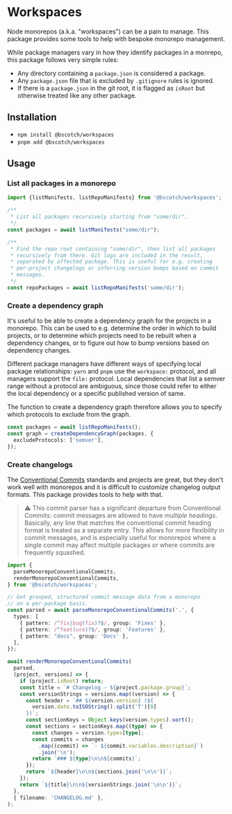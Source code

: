 # Workspaces

Node monorepos (a.k.a. "workspaces") can be a pain to manage. This package provides some tools to help with bespoke monorepo management.

While package managers vary in how they identify packages in a monrepo, this package follows very simple rules:

- Any directory containing a `package.json` is considered a package.
- Any `package.json` file that is excluded by `.gitignore` rules is ignored.
- If there is a `package.json` in the git root, it is flagged as `isRoot` but otherwise treated like any other package.

## Installation

- `npm install @bscotch/workspaces`
- `pnpm add @bscotch/workspaces`

## Usage

### List all packages in a monorepo

```ts
import {listManifests, listRepoManifests} from '@bscotch/workspaces';

/**
 * List all packages recursively starting from "some/dir".
 */
const packages = await listManifests("some/dir");

/**
 * Find the repo root containing "some/dir", then list all packages
 * recursively from there. Git logs are included in the result,
 * separated by affected package. This is useful for e.g. creating
 * per-project changelogs or inferring version bumps based on commit
 * messages.
 */
const repoPackages = await listRepoManifests('some/dir');
```

### Create a dependency graph

It's useful to be able to create a dependency graph for the projects in a monorepo. This can be used to e.g. determine the order in which to build projects, or to determine which projects need to be rebuilt when a dependency changes, or to figure out how to bump versions based on dependency changes.

Different package managers have different ways of specifying local package relationships: `yarn` and `pnpm` use the `workspace:` protocol, and all managers support the `file:` protocol. Local dependencies that list a semver range without a protocol are ambiguous, since those could refer to either the local dependency or a specific published version of same.

The function to create a dependency graph therefore allows you to specify which protocols to exclude from the graph.

```ts
const packages = await listRepoManifests();
const graph = createDependencyGraph(packages, {
  excludeProtocols: ['semver'],
});
```


### Create changelogs

The [Conventional Commits](https://www.conventionalcommits.org/en/v1.0.0/) standards and projects are great, but they don't work well with monorepos and it is difficult to customize changelog output formats. This package provides tools to help with that.

> ⚠️ This commit parser has a significant departure from Conventional Commits: commit messages are allowed to have *multiple headings*. Basically, any line that matches the conventional commit heading format is treated as a separate entry. This allows for more flexibility in commit messages, and is especially useful for monorepos where a single commit may affect multiple packages or where commits are frequently squashed.

```ts
import {
  parseMonorepoConventionalCommits,
  renderMonorepoConventionalCommits,
} from '@bscotch/workspaces';

// Get grouped, structured commit message data from a monorepo
// on a per-package basis.
const parsed = await parseMonorepoConventionalCommits('.', {
  types: [
    { pattern: /^fix|bug(fix)?$/, group: 'Fixes' },
    { pattern: /^feat(ure)?$/, group: 'Features' },
    { pattern: "docs", group: 'Docs' },
  ],
});

await renderMonorepoConventionalCommits(
  parsed,
  (project, versions) => {
    if (project.isRoot) return;
    const title = `# Changelog - ${project.package.group}`;
    const versionStrings = versions.map((version) => {
      const header = `## ${version.version} (${
        version.date.toISOString().split('T')[0]
      })`;
      const sectionKeys = Object.keys(version.types).sort();
      const sections = sectionKeys.map((type) => {
        const changes = version.types[type];
        const commits = changes
          .map((commit) => `- ${commit.variables.description}`)
          .join('\n');
        return `### ${type}\n\n${commits}`;
      });
      return `${header}\n\n${sections.join('\n\n')}`;
    });
    return `${title}\n\n${versionStrings.join('\n\n')}`;
  },
  { filename: 'CHANGELOG.md' },
);

```
